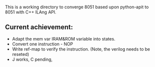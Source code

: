 This is a working directory to converge 8051 based upon python-apit to 8051 with C++ ILAng API.

## Current achievement:
- Adapt the mem var IRAM&ROM variable into states.
- Convert one instruction - NOP
- Write ref-map to verify the instruction. (Note, the verilog needs to be reseted)
- J works, C pending,
